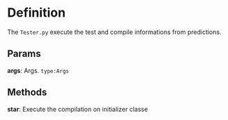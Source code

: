 # Definition

The `Tester.py` execute the test and compile informations from predictions.

## Params

**args**: Args. `type:Args`


## Methods

**star**: Execute the compilation on initializer classe
